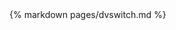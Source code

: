 <div class="col-md-12">
  <div class="panel panel-default">
  <span class="edit-link pull-right">
    <a href="{% edit_url pages/dvswitch.md %}" target="_blank">
      <i class="fa fa-edit"></i>
    </a>
  </span>
    <div class="panel-body">
    {% markdown pages/dvswitch.md %}
    </div>
  </div>
</div>